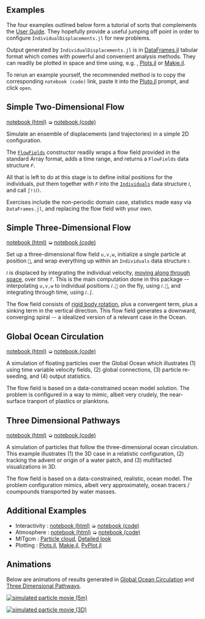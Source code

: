 
## Examples

The four examples outlined below form a tutorial of sorts that complements the [User Guide](@ref). They hopefully provide a useful jumping off point in order to configure `IndividualDisplacements.jl` for new problems.

Output generated by `IndividualDisplacements.jl` is in [DataFrames.jl](https://juliadata.github.io/DataFrames.jl/latest/) tabular format which comes with powerful and convenient analysis methods. They can  readily be plotted in space and time using, e.g. , [Plots.jl](https://docs.juliaplots.org/stable/) or [Makie.jl](https://makie.juliaplots.org/stable/).

To rerun an example yourself, the recommended method is to copy the corresponding `notebook (code)` link, paste it into the [Pluto.jl](https://github.com/fonsp/Pluto.jl/wiki/🔎-Basic-Commands-in-Pluto) prompt, and click `open`.

## Simple Two-Dimensional Flow

[notebook (html)](random_flow_field.html) ➭ [notebook (code)](https://github.com/JuliaClimate/IndividualDisplacements.jl/blob/master/examples/basics/random_flow_field.jl)

Simulate an ensemble of displacements (and trajectories) in a simple 2D configuration. 

The [`FlowFields`](@ref) constructor readily wraps a flow field provided in the standard Array format, adds a time range, and returns a `FlowFields` data structure `𝐹`. 

All that is left to do at this stage is to define initial positions for the individuals, put them together with `𝐹` into the [`Individuals`](@ref) data structure `𝐼`, and call `∫!(𝐼)`.

Exercises include the non-periodic domain case, statistics made easy via `DataFrames.jl`, and replacing the flow field with your own.

## Simple Three-Dimensional Flow

[notebook (html)](solid_body_rotation.html) ➭ [notebook (code)](https://github.com/JuliaClimate/IndividualDisplacements.jl/blob/master/examples/basics/solid_body_rotation.jl)

Set up a three-dimensional flow field `u,v,w`, initialize a single particle at position `📌`, and wrap everything up within an `Individuals` data structure `𝐼`.

`𝐼` is displaced by integrating the individual velocity, [moving along through space](https://en.wikipedia.org/wiki/Lagrangian_and_Eulerian_specification_of_the_flow_field), over time `𝑇`.  This is the main computation done in this package -- interpolating `u,v,w` to individual positions `𝐼.📌` on the fly, using `𝐼.🚄`, and integrating through time, using `𝐼.∫`.

The flow field consists of [rigid body rotation](https://en.wikipedia.org/wiki/Rigid_body), plus a convergent term, plus a sinking term in the vertical direction. This flow field generates a downward, converging spiral -- a idealized version of a relevant case in the Ocean.

## Global Ocean Circulation

[notebook (html)](global_ocean_circulation.html) ➭ [notebook (code)](https://github.com/JuliaClimate/IndividualDisplacements.jl/blob/master/examples/worldwide/global_ocean_circulation.jl)

A simulation of floating particles over the Global Ocean which illustrates (1) using time variable velocity fields, (2) global connections, (3) particle re-seeding, and (4) output statistics. 

The flow field is based on a data-constrained ocean model solution. The problem is configured in a way to mimic, albeit very crudely, the near-surface tranport of plastics or planktons.

## Three Dimensional Pathways

[notebook (html)](three_dimensional_ocean.html) ➭ [notebook (code)](https://github.com/JuliaClimate/IndividualDisplacements.jl/blob/master/examples/worldwide/three_dimensional_ocean.jl)

A simulation of particles that follow the three-dimensional ocean circulation. This example illustrates (1) the 3D case in a relatistic configuration, (2) tracking the advent or origin of a water patch, and (3) multifacted visualizations in 3D.

The flow field is based on a data-constrained, realistic, ocean model. The problem configuration mimics, albeit very approximately, ocean tracers / coumpounds transported by water masses.

## Additional Examples

- Interactivity : [notebook (html)](interactive_UI.html) ➭ [notebook (code)](https://github.com/JuliaClimate/IndividualDisplacements.jl/blob/master/examples/worldwide/interactive_UI.jl)
- Atmosphere : [notebook (html)](https://gaelforget.github.io/MITgcmTools.jl/dev/examples/HS94_particles.html) ➭ [notebook (code)](https://raw.githubusercontent.com/gaelforget/MITgcmTools.jl/master/examples/HS94_particles.jl)
- MITgcm : [Particle cloud](../particle_cloud/index.html), [Detailed look](../detailed_look/index.html) 
- Plotting : [Plots.jl](https://github.com/JuliaClimate/IndividualDisplacements.jl/blob/master/examples/more/recipes_plots.jl), [Makie.jl](https://github.com/JuliaClimate/IndividualDisplacements.jl/blob/master/examples/more/recipes_makie.jl), [PyPlot.jl](https://github.com/JuliaClimate/IndividualDisplacements.jl/blob/master/examples/more/recipes_pyplot.jl)

## Animations

Below are animations of results generated in [Global Ocean Circulation](@ref) and [Three Dimensional Pathways](@ref).

[![simulated particle movie (5m)](https://user-images.githubusercontent.com/20276764/84766999-b801ad80-af9f-11ea-922a-610ad8a257dc.png)](https://youtu.be/W5DNqJG9jt0)

[![simulated particle movie (3D)](https://user-images.githubusercontent.com/20276764/94491485-595ee900-01b6-11eb-95e6-c2cacb812f46.png)](https://youtu.be/twAAE_WUs_g)
